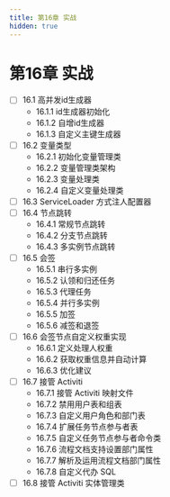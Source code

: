 ```yaml
---
title: 第16章 实战
hidden: true
---
```


# 第16章 实战

- [ ] 16.1 高并发id生成器
  - 16.1.1 id生成器初始化
  - 16.1.2 自增id生成器
  - 16.1.3 自定义主键生成器
- [ ] 16.2 变量类型
  - 16.2.1 初始化变量管理类
  - 16.2.2 变量管理类架构
  - 16.2.3 变量处理类
  - 16.2.4 自定义变量处理类
- [ ] 16.3 ServiceLoader 方式注人配置器
- [ ] 16.4 节点跳转
  - 16.4.1 常规节点跳转
  - 16.4.2 分支节点跳转
  - 16.4.3 多实例节点跳转
- [ ] 16.5 会签
  - 16.5.1 串行多实例
  - 16.5.2 认领和归还任务
  - 16.5.3 代理任务
  - 16.5.4 并行多实例
  - 16.5.5 加签
  - 16.5.6 减签和退签
- [ ] 16.6 会签节点自定义权重实现
  - 16.6.1 定义处理人权重
  - 16.6.2 获取权重信息并自动计算
  - 16.6.3 优化建议
- [ ] 16.7 接管 Activiti
  - 16.7.1 接管 Activiti 映射文件
  - 16.7.2 禁用用户表和组表
  - 16.7.3 自定义用户角色和部门表
  - 16.7.4 扩展任务节点参与者表
  - 16.7.5 自定义任务节点参与者命令类
  - 16.7.6 流程文档支持设置部门属性
  - 16.7.7 解析及运用流程文档部门属性
  - 16.7.8 自定义代办 SQL
- [ ] 16.8 接管 Activiti 实体管理类
